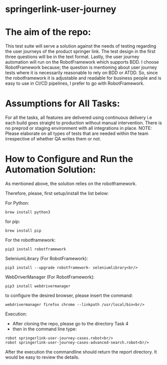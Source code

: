 # springerlink-user-journey

# The aim of the repo:
This test suite will serve a solution against the needs of testing regarding the user journeys of the product springer link. The test design in the first three questions will be in the text format. Lastly, the user journey automation will run on the RobotFramework which supports BDD. I choose RobotFramework because; the question is mentioning about user journey tests where it is necessarily reasonable to rely on BDD or ATDD. So, since the robotframework it is adjustable and readable for business people and is easy to use in CI/CD pipelines, I prefer to go with RobotFramework.

# Assumptions for All Tasks:
For all the tasks, all features are delivered using continuous delivery i.e each build goes straight to production without manual intervention. There is no preprod or staging environment with all integrations in place.
NOTE: Please elaborate on all types of tests that are needed within the team irrespective of whether QA writes them or not.


# How to Configure and Run the Automation Solution:

As mentioned above, the solution relies on the robotframework.<br/> 

Therefore, please, first setup/install the list below:<br/>

For Python:
```
brew install python3
```
for pip:
```
brew install pip
```
For the robotframework:
```
pip3 install robotframework
```
SeleniumLibrary (For RobotFramework):
```
pip3 install --upgrade robotframework- seleniumlibrary<br/>
```
WebDriverManager (For RobotFramework): 
```
pip3 install webdrivermanager
```
to configure the desired browser, please insert the command:

```
webdrivermanager firefox chrome --linkpath /usr/local/bin<br/>
```
Execution:<br/>
* After cloning the repo, please go to the directory Task 4
* then in the command line type:

```
robot springerlink-user-journey-cases.robot<br/>
robot springerlink-user-journey-cases-advanced-search.robot<br/>

```

After the execution the commandline should return the report directory. It would be easy to review the details.

